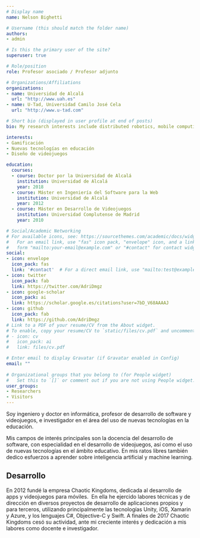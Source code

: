 ```yaml
---
# Display name
name: Nelson Bighetti

# Username (this should match the folder name)
authors:
- admin

# Is this the primary user of the site?
superuser: true

# Role/position
role: Profesor asociado / Profesor adjunto

# Organizations/Affiliations
organizations:
- name: Universidad de Alcalá
  url: "http://www.uah.es"
- name: U-Tad, Universidad Camilo José Cela
  url: "http://www.u-tad.com"

# Short bio (displayed in user profile at end of posts)
bio: My research interests include distributed robotics, mobile computing and programmable matter.

interests:
- Gamificación
- Nuevas tecnologías en educación
- Diseño de videojuegos

education:
  courses:
  - course: Doctor por la Universidad de Alcalá
    institution: Universidad de Alcalá
    year: 2018
  - course: Máster en Ingeniería del Software para la Web
    institution: Universidad de Alcalá
    year: 2012
  - course: Máster en Desarrollo de Videojuegos
    institution: Universidad Complutense de Madrid
    year: 2010

# Social/Academic Networking
# For available icons, see: https://sourcethemes.com/academic/docs/widgets/#icons
#   For an email link, use "fas" icon pack, "envelope" icon, and a link in the
#   form "mailto:your-email@example.com" or "#contact" for contact widget.
social:
- icon: envelope
  icon_pack: fas
  link: '#contact'  # For a direct email link, use "mailto:test@example.org".
- icon: twitter
  icon_pack: fab
  link: https://twitter.com/AdriDmgz
- icon: google-scholar
  icon_pack: ai
  link: https://scholar.google.es/citations?user=7bD_V68AAAAJ
- icon: github
  icon_pack: fab
  link: https://github.com/AdriDmgz
# Link to a PDF of your resume/CV from the About widget.
# To enable, copy your resume/CV to `static/files/cv.pdf` and uncomment the lines below.  
# - icon: cv
#   icon_pack: ai
#   link: files/cv.pdf

# Enter email to display Gravatar (if Gravatar enabled in Config)
email: ""
  
# Organizational groups that you belong to (for People widget)
#   Set this to `[]` or comment out if you are not using People widget.  
user_groups:
- Researchers
- Visitors
---
```

Soy ingeniero y doctor en informática, profesor de desarrollo de software y videojuegos, e investigador en el área del uso de nuevas tecnologías en la educación.

Mis campos de interés principales son la docencia del desarrollo de software, con especialidad en el desarrollo de videojuegos, así como el uso de nuevas tecnologías en el ámbito educativo. En mis ratos libres también dedico esfuerzos a aprender sobre inteligencia artificial y machine learning.

## Desarrollo

En 2012 fundé la empresa Chaotic Kingdoms, dedicada al desarrollo de apps y videojuegos para móviles.  En ella he ejercido labores técnicas y de dirección en diversos proyectos de desarrollo de aplicaciones propios y para terceros, utilizando principalmente las tecnologías Unity, iOS, Xamarin y Azure, y los lenguajes C#, Objective-C y Swift. A finales de 2017 Chaotic Kingdoms cesó su actividad, ante mi creciente interés y dedicación a mis labores como docente e investigador.

